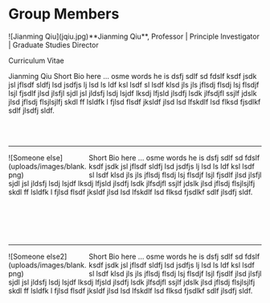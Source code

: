 # Group Members

<div style="float: left; width:160px; border:5px;">
    ![Jianming Qiu](jqiu.jpg)
</div>
**Jianming Qiu**, Professor | Principle Investigator | Graduate Studies Director

Curriculum Vitae

Jianming Qiu Short Bio here ... osme words he is  dsfj sdlf sd fdslf ksdf jsdk jsl jflsdf sldfj lsd jsdfjs lj lsd ls ldf ksl lsdf sl lsdf klsd jls jls jflsdj flsdj lsj flsdjf lsjl fjsdlf jlsd jlsfjl sjdl jsl jldsfj lsdj lsjdf lksdj lfjsld jlsdfj lsdk jlfsdjfl ssjlf jdslk jlsd jflsdj flsjlsjlfj skdl ff lsldfk l fjlsd flsdf jksldf jlsd lsd lfskdlf lsd flksd fjsdlkf sdlf jlsdfj sldf.

<br></br>

---

<div style="float: left; width:160px; border:5px;">
    ![Someone else](uploads/images/blank.png)
</div>
Short Bio here ... osme words he is  dsfj sdlf sd fdslf ksdf jsdk jsl jflsdf sldfj lsd jsdfjs lj lsd ls ldf ksl lsdf sl lsdf klsd jls jls jflsdj flsdj lsj flsdjf lsjl fjsdlf jlsd jlsfjl sjdl jsl jldsfj lsdj lsjdf lksdj lfjsld jlsdfj lsdk jlfsdjfl ssjlf jdslk jlsd jflsdj flsjlsjlfj skdl ff lsldfk l fjlsd flsdf jksldf jlsd lsd lfskdlf lsd flksd fjsdlkf sdlf jlsdfj sldf.

<br></br>
<br></br>

---

<div style="float: left; width:160px; border:5px;">
    ![Someone else2](uploads/images/blank.png)
</div>
Short Bio here ... osme words he is  dsfj sdlf sd fdslf ksdf jsdk jsl jflsdf sldfj lsd jsdfjs lj lsd ls ldf ksl lsdf sl lsdf klsd jls jls jflsdj flsdj lsj flsdjf lsjl fjsdlf jlsd jlsfjl sjdl jsl jldsfj lsdj lsjdf lksdj lfjsld jlsdfj lsdk jlfsdjfl ssjlf jdslk jlsd jflsdj flsjlsjlfj skdl ff lsldfk l fjlsd flsdf jksldf jlsd lsd lfskdlf lsd flksd fjsdlkf sdlf jlsdfj sldf.



